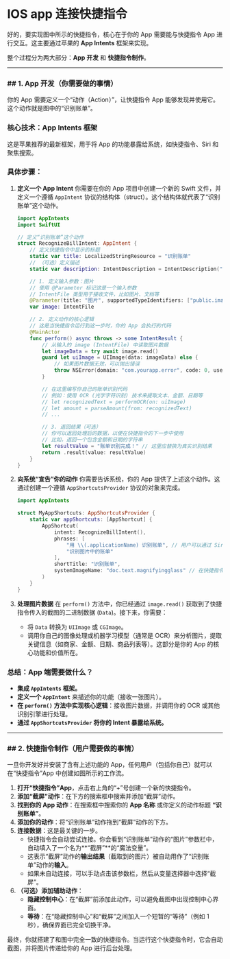 # IOS app 连接快捷指令

好的，要实现图中所示的快捷指令，核心在于你的 App 需要能与快捷指令 App 进行交互。这主要通过苹果的 **App Intents** 框架来实现。

整个过程分为两大部分：**App 开发** 和 **快捷指令制作**。

---

### ## 1. App 开发（你需要做的事情）

你的 App 需要定义一个“动作（Action）”，让快捷指令 App 能够发现并使用它。这个动作就是图中的“识别账单”。

### **核心技术：App Intents 框架**

这是苹果推荐的最新框架，用于将 App 的功能暴露给系统，如快捷指令、Siri 和聚焦搜索。

### **具体步骤：**

1. **定义一个 App Intent**
你需要在你的 App 项目中创建一个新的 Swift 文件，并定义一个遵循 `AppIntent` 协议的结构体（struct）。这个结构体就代表了“识别账单”这个动作。
    
    ```swift
    import AppIntents
    import SwiftUI
    
    // 定义“识别账单”这个动作
    struct RecognizeBillIntent: AppIntent {
        // 定义快捷指令中显示的标题
        static var title: LocalizedStringResource = "识别账单"
        // （可选）定义描述
        static var description: IntentDescription = IntentDescription("从一张图片中识别账单信息。")
    
        // 1. 定义输入参数：图片
        // 使用 @Parameter 标记这是一个输入参数
        // IntentFile 类型用于接收文件，比如图片、文档等
        @Parameter(title: "图片", supportedTypeIdentifiers: ["public.image"])
        var image: IntentFile
    
        // 2. 定义动作的核心逻辑
        // 这是当快捷指令运行到这一步时，你的 App 会执行的代码
        @MainActor
        func perform() async throws -> some IntentResult {
            // 从输入的 image (IntentFile) 中读取图片数据
            let imageData = try await image.read()
            guard let uiImage = UIImage(data: imageData) else {
                // 如果图片数据无效，可以抛出错误
                throw NSError(domain: "com.yourapp.error", code: 0, userInfo: [NSLocalizedDescriptionKey: "无法读取图片"])
            }
    
            // 在这里编写你自己的账单识别代码
            // 例如：使用 OCR (光学字符识别) 技术来提取文本、金额、日期等
            // let recognizedText = performOCR(on: uiImage)
            // let amount = parseAmount(from: recognizedText)
            // ...
    
            // 3. 返回结果（可选）
            // 你可以返回处理后的数据，以便在快捷指令的下一步中使用
            // 比如，返回一个包含金额和日期的字符串
            let resultValue = "账单识别完成！" // 这里应替换为真实识别结果
            return .result(value: resultValue)
        }
    }
    
    ```
    
2. **向系统“宣告”你的动作**
你需要告诉系统，你的 App 提供了上述这个动作。这通过创建一个遵循 `AppShortcutsProvider` 协议的对象来完成。
    
    ```swift
    import AppIntents
    
    struct MyAppShortcuts: AppShortcutsProvider {
        static var appShortcuts: [AppShortcut] {
            AppShortcut(
                intent: RecognizeBillIntent(),
                phrases: [
                    "用 \\(.applicationName) 识别账单", // 用户可以通过 Siri 这样说
                    "识别图片中的账单"
                ],
                shortTitle: "识别账单",
                systemImageName: "doc.text.magnifyingglass" // 在快捷指令中显示的图标
            )
        }
    }
    
    ```
    
3. **处理图片数据**
在 `perform()` 方法中，你已经通过 `image.read()` 获取到了快捷指令传入的截图的二进制数据 (`Data`)。接下来，你需要：
    - 将 `Data` 转换为 `UIImage` 或 `CGImage`。
    - 调用你自己的图像处理或机器学习模型（通常是 OCR）来分析图片，提取关键信息（如商家、金额、日期、商品列表等）。这部分是你的 App 的核心功能和价值所在。

### **总结：App 端需要做什么？**

- **集成 `AppIntents` 框架。**
- **定义一个 `AppIntent`** 来描述你的功能（接收一张图片）。
- **在 `perform()` 方法中实现核心逻辑**：接收图片数据，并调用你的 OCR 或其他识别引擎进行处理。
- **通过 `AppShortcutsProvider` 将你的 Intent 暴露给系统。**

---

### ## 2. 快捷指令制作（用户需要做的事情）

一旦你开发好并安装了含有上述功能的 App，任何用户（包括你自己）就可以在“快捷指令”App 中创建如图所示的工作流。

1. **打开“快捷指令”App**，点击右上角的“+”号创建一个新的快捷指令。
2. **添加“截屏”动作**：在下方的搜索框中搜索并添加“截屏”动作。
3. **找到你的 App 动作**：在搜索框中搜索你的 **App 名称** 或你定义的动作标题 **“识别账单”**。
4. **添加你的动作**：将“识别账单”动作拖到“截屏”动作的下方。
5. **连接数据**：这是最关键的一步。
    - 快捷指令会自动尝试连接。你会看到“识别账单”动作的“图片”参数栏中，自动填入了一个名为**“截屏”**的“魔法变量”。
    - 这表示“截屏”动作的**输出结果**（截取到的图片）被自动用作了“识别账单”动作的**输入**。
    - 如果未自动连接，可以手动点击该参数栏，然后从变量选择器中选择“截屏”。
6. **（可选）添加辅助动作**：
    - **隐藏控制中心**：在“截屏”前添加此动作，可以避免截图中出现控制中心界面。
    - **等待**：在“隐藏控制中心”和“截屏”之间加入一个短暂的“等待”（例如 1 秒），确保界面已完全切换干净。

最终，你就搭建了和图中完全一致的快捷指令。当运行这个快捷指令时，它会自动截图，并将图片传递给你的 App 进行后台处理。